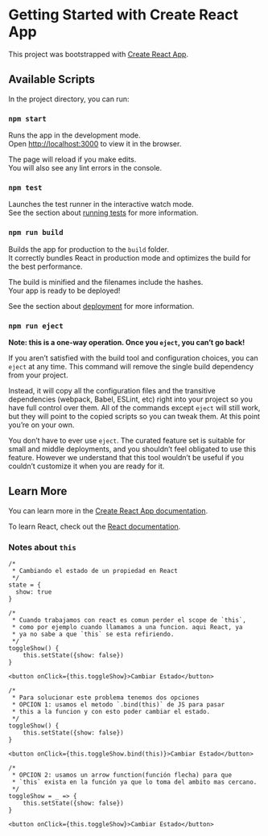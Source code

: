 # Getting Started with Create React App

This project was bootstrapped with [Create React App](https://github.com/facebook/create-react-app).

## Available Scripts

In the project directory, you can run:

### `npm start`

Runs the app in the development mode.\
Open [http://localhost:3000](http://localhost:3000) to view it in the browser.

The page will reload if you make edits.\
You will also see any lint errors in the console.

### `npm test`

Launches the test runner in the interactive watch mode.\
See the section about [running tests](https://facebook.github.io/create-react-app/docs/running-tests) for more information.

### `npm run build`

Builds the app for production to the `build` folder.\
It correctly bundles React in production mode and optimizes the build for the best performance.

The build is minified and the filenames include the hashes.\
Your app is ready to be deployed!

See the section about [deployment](https://facebook.github.io/create-react-app/docs/deployment) for more information.

### `npm run eject`

**Note: this is a one-way operation. Once you `eject`, you can’t go back!**

If you aren’t satisfied with the build tool and configuration choices, you can `eject` at any time. This command will remove the single build dependency from your project.

Instead, it will copy all the configuration files and the transitive dependencies (webpack, Babel, ESLint, etc) right into your project so you have full control over them. All of the commands except `eject` will still work, but they will point to the copied scripts so you can tweak them. At this point you’re on your own.

You don’t have to ever use `eject`. The curated feature set is suitable for small and middle deployments, and you shouldn’t feel obligated to use this feature. However we understand that this tool wouldn’t be useful if you couldn’t customize it when you are ready for it.

## Learn More

You can learn more in the [Create React App documentation](https://facebook.github.io/create-react-app/docs/getting-started).

To learn React, check out the [React documentation](https://reactjs.org/).

### Notes about `this`

```
/*
 * Cambiando el estado de un propiedad en React
 */
state = {
  show: true
}

/*
 * Cuando trabajamos con react es comun perder el scope de `this`,
 * como por ejemplo cuando llamamos a una funcion. aqui React, ya
 * ya no sabe a que `this` se esta refiriendo.
 */
toggleShow() {
	this.setState({show: false})
}

<button onClick={this.toggleShow}>Cambiar Estado</button>

/*
 * Para solucionar este problema tenemos dos opciones
 * OPCION 1: usamos el metodo `.bind(this)` de JS para pasar
 * this a la funcion y con esto poder cambiar el estado.
 */
toggleShow() {
	this.setState({show: false})
}

<button onClick={this.toggleShow.bind(this)}>Cambiar Estado</button>

/*
 * OPCION 2: usamos un arrow function(función flecha) para que 
 * `this` exista en la función ya que lo toma del ambito mas cercano.
 */
toggleShow = _ => {
	this.setState({show: false})
}

<button onClick={this.toggleShow}>Cambiar Estado</button>
```